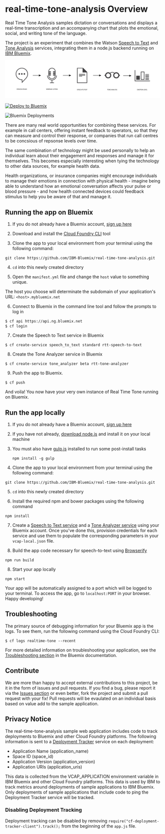 # real-time-tone-analysis Overview

Real Time Tone Analysis samples dictation or conversations and displays a real-time transcription and an accompanying chart that plots the emotional, social, and writing tone of the language.

The project is an experiment that combines the Watson [Speech to Text][speech_service_url] and [Tone Analysis][tone_service_url] services, integrating them in a node.js backend running on [IBM Bluemix][bluemix_url].

![concept](./design/real-time-tone.png)

[![Deploy to Bluemix](https://bluemix.net/deploy/button.png)](https://bluemix.net/deploy)

![Bluemix Deployments](https://deployment-tracker.mybluemix.net/stats/cd3110eb8720f2a4e4f8c8c53ce934e9/badge.svg)

There are many real world opportunities for combining these services. For example in call centers, offering instant feedback to operators, so that they can measure and control their response, or companies that run call centres to be concsious of repsonse levels over time.

The same combination of technology might be used personally to help an individual learn about their engagement and responses and manage it for themselves. This becomes especially interesting when tying the technology to other data sources, for example health data.

Health organizations, or insurance companies might encourage individuals to manage their emotions in connection with physical health - imagine being able to understand how an emotional conversation affects your pulse or blood pressure - and how health connected devices could feedback stimulus to help you be aware of that and manage it.

## Running the app on Bluemix

1. If you do not already have a Bluemix account, [sign up here][bluemix_signup_url]

2. Download and install the [Cloud Foundry CLI][cloud_foundry_url] tool

3. Clone the app to your local environment from your terminal using the following command:

  ```
  git clone https://github.com/IBM-Bluemix/real-time-tone-analysis.git
  ```

4. `cd` into this newly created directory

5. Open the `manifest.yml` file and change the `host` value to something unique.

  The host you choose will determinate the subdomain of your application's URL:  `<host>.mybluemix.net`

6. Connect to Bluemix in the command line tool and follow the prompts to log in

  ```
  $ cf api https://api.ng.bluemix.net
  $ cf login
  ```

7. Create the Speech to Text service in Bluemix

  ```
  $ cf create-service speech_to_text standard rtt-speech-to-text
  ```

8. Create the Tone Analyzer service in Bluemix

  ```
  $ cf create-service tone_analyzer beta rtt-tone-analyzer
  ```

9. Push the app to Bluemix.

  ```
  $ cf push
  ```

And voila! You now have your very own instance of Real Time Tone running on Bluemix.

## Run the app locally
1. If you do not already have a Bluemix account, [sign up here][bluemix_signup_url]

2. If you have not already, [download node.js][download_node_url] and install it on your local machine

3. You must also have [gulp.js][gulp_url] installed to run some post-install tasks

	```
	npm install -g gulp
	```

4. Clone the app to your local environment from your terminal using the following command:

  ```
  git clone https://github.com/IBM-Bluemix/real-time-tone-analysis.git
  ```

5. `cd` into this newly created directory

6. Install the required npm and bower packages using the following command

  ```
  npm install
  ```

7. Create a [Speech to Text service][speech_service_bluemix_url] and a [Tone Analyzer service][tone_service_bluemix_url] using your Bluemix account. Once you've done this, provision credentials for each service and use them to populate the corresponding parameters in your `vcap-local.json` file.

8. Build the app code necessary for speech-to-text using [Browserify][browserify_url]

  ```
  npm run build
  ```

8. Start your app locally

  ```
  npm start
  ```

Your app will be automatically assigned to a port which will be logged to your terminal. To access the app, go to `localhost:PORT` in your browser. Happy developing!

## Troubleshooting

The primary source of debugging information for your Bluemix app is the logs. To see them, run the following command using the Cloud Foundry CLI:

  ```
  $ cf logs realtime-tone --recent
  ```
For more detailed information on troubleshooting your application, see the [Troubleshooting section](https://www.ng.bluemix.net/docs/troubleshoot/tr.html) in the Bluemix documentation.

## Contribute
We are more than happy to accept external contributions to this project, be it in the form of issues and pull requests. If you find a bug, please report it via the [Issues section][issues_url] or even better, fork the project and submit a pull request with your fix! Pull requests will be evaulated on an individual basis based on value add to the sample application.

## Privacy Notice
The real-time-tone-analysis sample web application includes code to track deployments to Bluemix and other Cloud Foundry platforms. The following information is sent to a [Deployment Tracker](https://github.com/cloudant-labs/deployment-tracker) service on each deployment:

* Application Name (application_name)
* Space ID (space_id)
* Application Version (application_version)
* Application URIs (application_uris)

This data is collected from the VCAP_APPLICATION environment variable in IBM Bluemix and other Cloud Foundry platforms. This data is used by IBM to track metrics around deployments of sample applications to IBM Bluemix. Only deployments of sample applications that include code to ping the Deployment Tracker service will be tracked.

### Disabling Deployment Tracking

Deployment tracking can be disabled by removing `require("cf-deployment-tracker-client").track();` from the beginning of the `app.js` file.


[speech_service_url]: http://www.ibm.com/smarterplanet/us/en/ibmwatson/developercloud/speech-to-text.html
[speech_service_bluemix_url]: https://console.ng.bluemix.net/catalog/services/speech-to-text/
[tone_service_url]: http://www.ibm.com/smarterplanet/us/en/ibmwatson/developercloud/tone-analyzer.html
[tone_service_bluemix_url]: https://console.ng.bluemix.net/catalog/services/tone-analyzer/
[bluemix_url]: http://ibm.biz/realtime-tone-bluemix
[bluemix_signup_url]: http://ibm.biz/realtime-tone-signup
[cloud_foundry_url]: https://github.com/cloudfoundry/cli
[download_node_url]: https://nodejs.org/download/
[gulp_url]: http://gulpjs.com/
[browserify_url]: http://browserify.org/
[issues_url]: https://github.com/IBM-Bluemix/real-time-tone-analysis/issues
